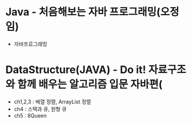 # Java - 처음해보는 자바 프로그래밍(오정임)
+ 자바프로그래밍
# DataStructure(JAVA) - Do it! 자료구조와 함께 배우는 알고리즘 입문 자바편(
+ ch1,2,3 : 배열 정렬, ArrayList 정렬
+ ch4 : 스택과 큐, 원형 큐
+ ch5 : 8Queen
